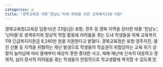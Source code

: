 ```yaml
---
categories: a
title: "경북교육청 태풍‘힌남노’피해 회복을 위한 교육복지119 지원"
---
```

경북교육청(교육감 임종식)은 23일(금) 포항, 경주 등 경북 지역을 강타한 태풍 ‘힌남노’, ‘난마돌’로 생계유지와 정상적 학업 활동에 어려움을 겪는 도내 학생들을 위해 교육복지119 긴급복지지원금 8,240만 원을 지원한다고 밝혔다.									경북교육청은 포항·경주지진, 울진 산불 등 지역을 위협하는 재난 발생으로 학생들의 학습권이 위협당하는 교육 위기 상황이 늘어남에 따라 올해부터 예상치 못한 중대한 사고, 재해·재난에 신속히 대응하고 경제적, 심리·정서적 어려움을 겪는 학생들이 안정적으로 학교생활에 복귀할 수 있도록‘온